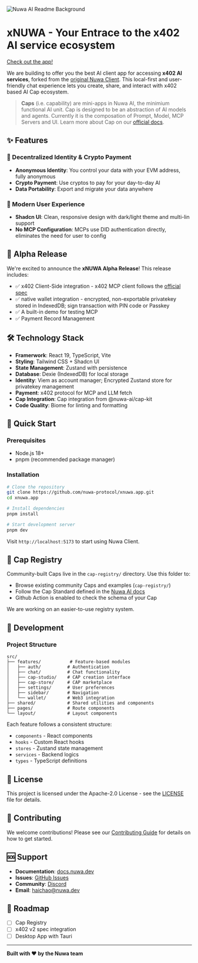 ![Nuwa AI Readme Background](./src/assets/readme-bg.png)

# xNUWA - Your Entrace to the x402 AI service ecosystem

[Check out the app!](https://xnuwa.app)

We are building to offer you the best AI client app for accessing **x402 AI services**, forked from the [original Nuwa Client](https://github.com/nuwa-protocol/nuwa-client). This local-first and user-friendly chat experience lets you create, share, and interact with x402 based AI Cap ecosystem.

> **Caps** (i.e. capability) are mini-apps in Nuwa AI, the minimium functional AI unit. Cap is designed to be an abstraction of AI models and agents. Currently it is the composation of Prompt, Model, MCP Servers and UI. Learn more about Cap on our [official docs](https://docs.nuwa.dev/introduction/core-concepts/capabilities).

## ✨ Features

### 🔐 Decentralized Identity & Crypto Payment
- **Anonymous Identity**: You control your data with your EVM address, fully anonymous
- **Crypto Payment**: Use cryptos to pay for your day-to-day AI
- **Data Portability**: Export and migrate your data anywhere

### 🎨 Modern User Experience
- **Shadcn UI**: Clean, responsive design with dark/light theme and multi-lin support
- **No MCP Configuration**: MCPs use DID authentication directly, eliminates the need for user to config


## 🚀 Alpha Release

We're excited to announce the **xNUWA Alpha Release**! This release includes:

- ✅ x402 Client-Side integration - x402 MCP client follows the [official spec](https://github.com/coinbase/x402/blob/2daa42f6a0e5a36c1bb19677fda2a74a6b466b06/specs/transports/mcp.md?plain=1)
- ✅ native wallet integration - encrypted, non-exportable privatekey stored in IndexedDB; sign transaction with PIN code or Passkey
- ✅ A built-in demo for testing MCP
- ✅ Payment Record Management


## 🛠️ Technology Stack

- **Framerwork**: React 19, TypeScript, Vite
- **Styling**: Tailwind CSS + Shadcn UI
- **State Management**: Zustand with persistence
- **Database**: Dexie (IndexedDB) for local storage
- **Identity**: Viem as account manager; Encrypted Zustand store for privatekey management
- **Payment**: x402 protocol for MCP and LLM fetch
- **Cap Integration**: Cap integration from @nuwa-ai/cap-kit
- **Code Quality**: Biome for linting and formatting

## 🚀 Quick Start

### Prerequisites
- Node.js 18+ 
- pnpm (recommended package manager)

### Installation

```bash
# Clone the repository
git clone https://github.com/nuwa-protocol/xnuwa.app.git
cd xnuwa.app

# Install dependencies
pnpm install

# Start development server
pnpm dev
```

Visit `http://localhost:5173` to start using Nuwa Client.

## 🧩 Cap Registry

Community-built Caps live in the `cap-registry/` directory. Use this folder to:

- Browse existing community Caps and examples (`cap-registry/`)
- Follow the Cap Standard defined in the [Nuwa AI docs](https://docs.nuwa.dev/build-caps/quickstart)
- Github Action is enabled to check the schema of your Cap

We are working on an easier-to-use registry system.

## 📖 Development

### Project Structure

```
src/
├── features/           # Feature-based modules
│   ├── auth/          # Authentication
│   ├── chat/          # Chat functionality
│   ├── cap-studio/    # CAP creation interface
│   ├── cap-store/     # CAP marketplace
│   ├── settings/      # User preferences
│   ├── sidebar/       # Navigation
│   └── wallet/        # Web3 integration
├── shared/            # Shared utilities and components
├── pages/             # Route components
└── layout/            # Layout components
```

Each feature follows a consistent structure:
- `components` - React components
- `hooks` - Custom React hooks  
- `stores` - Zustand state management
- `services` - Backend logics
- `types` - TypeScript definitions


## 📄 License

This project is licensed under the Apache-2.0 License - see the [LICENSE](LICENSE) file for details.

## 🤝 Contributing

We welcome contributions! Please see our [Contributing Guide](CONTRIBUTING.md) for details on how to get started.

## 🆘 Support

- **Documentation**: [docs.nuwa.dev](https://docs.nuwa.dev)
- **Issues**: [GitHub Issues](https://github.com/nuwa-protocol/xnuwa.app/issues)
- **Community**: [Discord](https://discord.gg/nuwaai)
- **Email**: haichao@nuwa.dev

## 🎯 Roadmap

- [ ] Cap Registry 
- [ ] x402 v2 spec integration
- [ ] Desktop App with Tauri

---

**Built with ❤️ by the Nuwa team**
